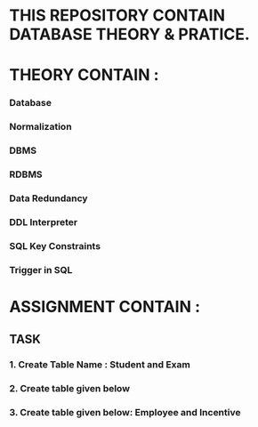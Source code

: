 # THIS REPOSITORY CONTAIN DATABASE THEORY & PRATICE.

# THEORY CONTAIN :
   ### Database
   ### Normalization
   ### DBMS
   ### RDBMS
   ### Data Redundancy
   ### DDL Interpreter
   ### SQL Key Constraints
   ### Trigger in SQL


# ASSIGNMENT CONTAIN :
   ## TASK
   ### 1. Create Table Name : Student and Exam
   ### 2. Create table given below
   ### 3. Create table given below: Employee and Incentive
  